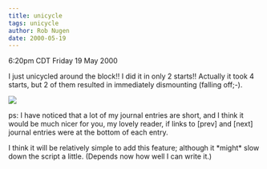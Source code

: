 ```yaml
---
title: unicycle
tags: unicycle
author: Rob Nugen
date: 2000-05-19
---
```


<title>Unicyclin'</title>
<p class=date>6:20pm CDT Friday 19 May 2000</p>

<p>I just unicycled around the block!!  I did it in only 2 starts!!
Actually it took 4 starts, but 2 of them resulted in immediately
dismounting (falling off;-).

<p><img src='/images/rob/wL-ROB.gif'>

<p>ps: I have noticed that a lot of my journal entries are short, and
I think it would be much nicer for you, my lovely reader, if links to
[prev] and [next] journal entries were at the bottom of each entry.

<p>I think it will be relatively simple to add this feature; although
it *might* slow down the script a little.  (Depends now how well I can
write it.)

